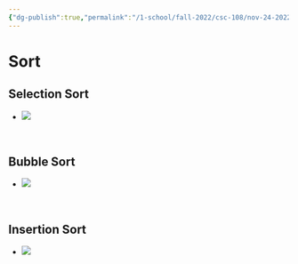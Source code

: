 ```yaml
---
{"dg-publish":true,"permalink":"/1-school/fall-2022/csc-108/nov-24-2022-sorting-methods/"}
---
```


# Sort

## Selection Sort
* ![](https://i.imgur.com/vutQuFn.png)

&nbsp;

## Bubble Sort
* ![](https://i.imgur.com/OMCbjG5.png)

&nbsp;

## Insertion Sort
* ![](https://i.imgur.com/7MpA8KE.png)
